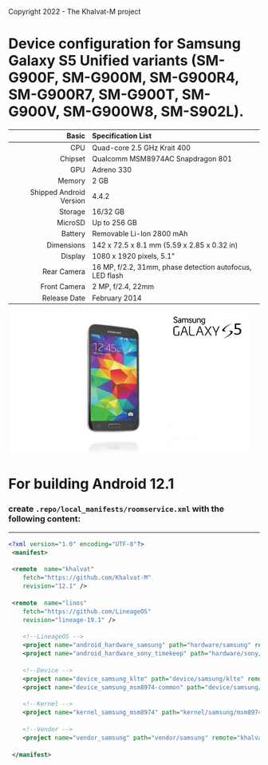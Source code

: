Copyright 2022 - The Khalvat-M project

Device configuration for Samsung Galaxy S5 Unified variants (SM-G900F, SM-G900M, SM-G900R4, SM-G900R7, SM-G900T, SM-G900V, SM-G900W8, SM-S902L).
========================================

Basic   | Specification List
-------:|:-------------------------
CPU     | Quad-core 2.5 GHz Krait 400
Chipset | Qualcomm MSM8974AC Snapdragon 801
GPU     | Adreno 330
Memory  | 2 GB
Shipped Android Version | 4.4.2
Storage | 16/32 GB
MicroSD | Up to 256 GB
Battery | Removable Li-Ion 2800 mAh
Dimensions | 142 x 72.5 x 8.1 mm (5.59 x 2.85 x 0.32 in)
Display | 1080 x 1920 pixels, 5.1"
Rear Camera  | 16 MP, f/2.2, 31mm, phase detection autofocus, LED flash
Front Camera | 2 MP, f/2.4, 22mm
Release Date | February 2014

![Galaxy S5](https://github.com/Khalvat-M/android_device_samsung_klte/blob/12.1/information/klte.gif)


# For building Android 12.1
### create `.repo/local_manifests/roomservice.xml` with the following content:

***
```xml
<?xml version="1.0" encoding="UTF-8"?>
 <manifest>
        
 <remote  name="khalvat"
    fetch="https://github.com/Khalvat-M"
    revision="12.1" />

 <remote  name="linos"
    fetch="https://github.com/LineageOS"
    revision="lineage-19.1" />

    <!--LineageOS -->
    <project name="android_hardware_samsung" path="hardware/samsung" remote="linos" />
    <project name="android_hardware_sony_timekeep" path="hardware/sony/timekeep" remote="linos"/>
        
    <!--Device -->
    <project name="device_samsung_klte" path="device/samsung/klte" remote="khalvat" />
    <project name="device_samsung_msm8974-common" path="device/samsung/msm8974-common" remote="khalvat" />
           
    <!--Kernel -->
    <project name="kernel_samsung_msm8974" path="kernel/samsung/msm8974" remote="khalvat" />
    
    <!--Vendor -->
    <project name="vendor_samsung" path="vendor/samsung" remote="khalvat" />
                  
 </manifest>
```
